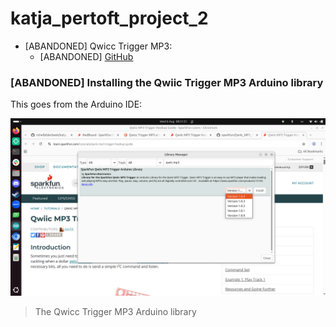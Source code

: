 # katja_pertoft_project_2

- [ABANDONED] Qwicc Trigger MP3:
  - [ABANDONED] [GitHub](https://github.com/sparkfun/Qwiic_MP3_Trigger)

### [ABANDONED] Installing the Qwiic Trigger MP3 Arduino library

This goes from the Arduino IDE:

![Qwicc Trigger MP3 Arduino library](qwiic_mp3_trigger_arduino_library.png)

> The Qwicc Trigger MP3 Arduino library
